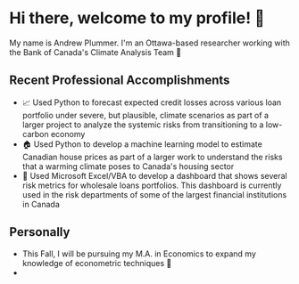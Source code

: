 # Hi there, welcome to my profile! 👋

My name is Andrew Plummer. I'm an Ottawa-based researcher working with the Bank of Canada's Climate Analysis Team 🌲 

## Recent Professional Accomplishments

- 📈 Used Python to forecast expected credit losses across various loan portfolio under severe, but plausible, climate scenarios as part of a larger project to analyze the systemic risks from transitioning to a low-carbon economy  
- 🏠 Used Python to develop a machine learning model to estimate Canadian house prices as part of a larger work to understand the risks that a warming climate poses to Canada's housing sector 
- 🏦 Used Microsoft Excel/VBA to develop a dashboard that shows several risk metrics for wholesale loans portfolios. This dashboard is currently used in the risk departments of some of the largest financial institutions in Canada   

## Personally 

- This Fall, I will be pursuing my M.A. in Economics to expand my knowledge of econometric techniques 🧮 
- 
<!-- BLOG-POST-LIST:START --><!-- BLOG-POST-LIST:END -->

